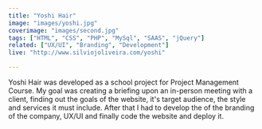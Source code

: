 ```yaml
---
title: "Yoshi Hair"
image: "images/yoshi.jpg"
coverimage: "images/second.jpg"
tags: ["HTML", "CSS", "PHP", "MySql", "SAAS", "jQuery"]
related: ["UX/UI", "Branding", "Development"]
live: "http://www.silviojoliveira.com/yoshi"

---
```


Yoshi Hair was developed as a school project for Project Management Course. My goal was creating a briefing upon an in-person meeting with a client, finding out the goals of the website, it's target audience, the style and services it must include. After that I had to develop the of the branding of the company, UX/UI and finally code the website and deploy it.
